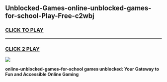 
## Unblocked-Games-online-unblocked-games-for-school-Play-Free-c2wbj
<h3>
<a href="https://premium76.site?title=online-unblocked-games-for-school&ref=23A">CLICK TO PLAY</a></h3>
<hr>

<h3>
<a href="https://premium76.site?title=online-unblocked-games-for-school&ref=23A">CLICK 2 PLAY</a>
  
</h3>

<a href="https://premium76.site?title=online-unblocked-games-for-school&ref=23A"><img src="https://clearcache.store/games.png"></a>


**online-unblocked-games-for-school games unblocked: Your Gateway to Fun and Accessible Online Gaming**
